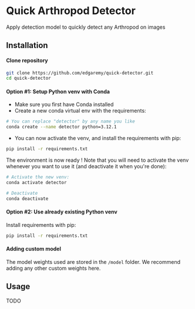 # Quick Arthropod Detector
Apply detection model to quickly detect any Arthropod on images

## Installation

#### Clone repository

```bash
git clone https://github.com/edgaremy/quick-detector.git
cd quick-detector
```

#### Option #1: Setup Python venv with Conda

- Make sure you first have Conda installed
- Create a new conda virtual env with the requirements:
```bash
# You can replace "detector" by any name you like
conda create --name detector python=3.12.1
```
- You can now activate the venv, and install the requirements with pip:
```bash
pip install -r requirements.txt
```

The environment is now ready ! Note that you will need to activate the venv whenever you want to use it (and deactivate it when you're done):
```bash
# Activate the new venv:
conda activate detector

# Deactivate
conda deactivate
```

#### Option #2: Use already existing Python venv

Install requirements with pip:
```bash
pip install -r requirements.txt
```
#### Adding custom model

The model weights used are stored in the `/model` folder. We recommend adding any other custom weights here.

## Usage

TODO